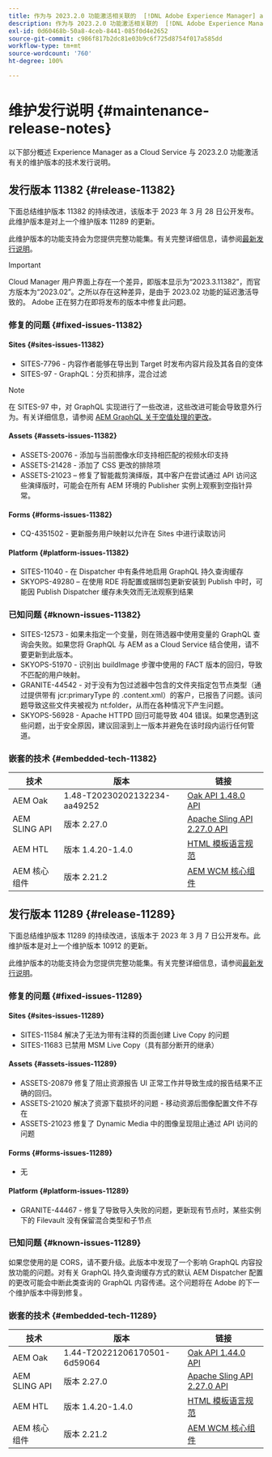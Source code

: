 ```yaml
---
title: 作为与 2023.2.0 功能激活相关联的  [!DNL Adobe Experience Manager] as a Cloud Service 的维护发行说明。
description: 作为与 2023.2.0 功能激活相关联的  [!DNL Adobe Experience Manager] as a Cloud Service 的维护发行说明。
exl-id: 0d60468b-50a8-4ceb-8441-085f0d4e2652
source-git-commit: c986f817b2dc81e03b9c6f725d8754f017a585dd
workflow-type: tm+mt
source-wordcount: '760'
ht-degree: 100%

---
```


# 维护发行说明 {#maintenance-release-notes}

以下部分概述 Experience Manager as a Cloud Service 与 2023.2.0 功能激活有关的维护版本的技术发行说明。

## 发行版本 11382 {#release-11382}

下面总结维护版本 11382 的持续改进，该版本于 2023 年 3 月 28 日公开发布。此维护版本是对上一个维护版本 11289 的更新。

此维护版本的功能支持会为您提供完整功能集。有关完整详细信息，请参阅[最新发行说明](/help/release-notes/release-notes-cloud/release-notes-current.md)。

>[!IMPORTANT]
>
> Cloud Manager 用户界面上存在一个差异，即版本显示为“2023.3.11382”，而官方版本为“2023.02”。之所以存在这种差异，是由于 2023.02 功能的延迟激活导致的。
> Adobe 正在努力在即将发布的版本中修复此问题。

### 修复的问题 {#fixed-issues-11382}

#### Sites {#sites-issues-11382}

- SITES-7796 - 内容作者能够在导出到 Target 时发布内容片段及其各自的变体
- SITES-97 - GraphQL：分页和排序，混合过滤

>[!NOTE]
>
> 在 SITES-97 中，对 GraphQL 实现进行了一些改进，这些改进可能会导致意外行为。有关详细信息，请参阅 [AEM GraphQL 关于空值处理的更改](https://experienceleague.adobe.com/docs/experience-cloud-kcs/kbarticles/KA-21792.html)。

#### Assets {#assets-issues-11382}

- ASSETS-20076 - 添加与当前图像水印支持相匹配的视频水印支持
- ASSETS-21428 - 添加了 CSS 更改的排除项
- ASSETS-21023 – 修复了智能裁剪演绎版，其中客户在尝试通过 API 访问这些演绎版时，可能会在所有 AEM 环境的 Publisher 实例上观察到空指针异常。

#### Forms {#forms-issues-11382}

- CQ-4351502 - 更新服务用户映射以允许在 Sites 中进行读取访问

#### Platform {#platform-issues-11382}

- SITES-11040 - 在 Dispatcher 中有条件地启用 GraphQL 持久查询缓存
- SKYOPS-49280 – 在使用 RDE 将配置或捆绑包更新安装到 Publish 中时，可能因 Publish Dispatcher 缓存未失效而无法观察到结果

### 已知问题 {#known-issues-11382}

- SITES-12573 - 如果未指定一个变量，则在筛选器中使用变量的 GraphQL 查询会失败。如果您将 GraphQL 与 AEM as a Cloud Service 结合使用，请不要更新到此版本。
- SKYOPS-51970 - 识别出 buildImage 步骤中使用的 FACT 版本的回归，导致不匹配的用户映射。
- GRANITE-44542 - 对于没有为包过滤器中包含的文件夹指定包节点类型（通过提供带有 jcr:primaryType 的 .content.xml）的客户，已报告了问题。该问题导致这些文件夹被视为 nt:folder，从而在各种情况下产生问题。
- SKYOPS-56928 - Apache HTTPD 回归可能导致 404 错误。如果您遇到这些问题，出于安全原因，建议回滚到上一版本并避免在该时段内运行任何管道。

### 嵌套的技术 {#embedded-tech-11382}

| 技术 | 版本 | 链接 |
|---|---|---|
| AEM Oak | 1.48-T20230202132234-aa49252 | [Oak API 1.48.0 API](https://www.javadoc.io/doc/org.apache.jackrabbit/oak-api/1.48.0/index.html) |
| AEM SLING API | 版本 2.27.0 | [Apache Sling API 2.27.0 API](https://www.javadoc.io/doc/org.apache.sling/org.apache.sling.api/latest/index.html) |
| AEM HTL | 版本 1.4.20-1.4.0 | [HTML 模板语言规范](https://github.com/adobe/htl-spec) |
| AEM 核心组件 | 版本 2.21.2 | [AEM WCM 核心组件](https://github.com/adobe/aem-core-wcm-components) |

## 发行版本 11289 {#release-11289}

下面总结维护版本 11289 的持续改进，该版本于 2023 年 3 月 7 日公开发布。此维护版本是对上一个维护版本 10912 的更新。

此维护版本的功能支持会为您提供完整功能集。有关完整详细信息，请参阅[最新发行说明](/help/release-notes/release-notes-cloud/release-notes-current.md)。

### 修复的问题 {#fixed-issues-11289}

#### Sites {#sites-issues-11289}

- SITES-11584 解决了无法为带有注释的页面创建 Live Copy 的问题
- SITES-11683 已禁用 MSM Live Copy（具有部分断开的继承）

#### Assets {#assets-issues-11289}

- ASSETS-20879 修复了阻止资源报告 UI 正常工作并导致生成的报告结果不正确的回归。
- ASSETS-21020 解决了资源下载损坏的问题 - 移动资源后图像配置文件不存在
- ASSETS-21023 修复了 Dynamic Media 中的图像呈现阻止通过 API 访问的问题

#### Forms {#forms-issues-11289}

- 无

#### Platform {#platform-issues-11289}

- GRANITE-44467 - 修复了导致导入失败的问题，更新现有节点时，某些实例下的 Filevault 没有保留混合类型和子节点

### 已知问题 {#known-issues-11289}

如果您使用的是 CORS，请不要升级。此版本中发现了一个影响 GraphQL 内容投放功能的问题。对有关 GraphQL 持久查询缓存方式的默认 AEM Dispatcher 配置的更改可能会中断此类查询的 GraphQL 内容传递。这个问题将在 Adobe 的下一个维护版本中得到修复。

### 嵌套的技术 {#embedded-tech-11289}

| 技术 | 版本 | 链接 |
|---|---|---|
| AEM Oak | 1.44-T20221206170501-6d59064 | [Oak API 1.44.0 API](https://www.javadoc.io/doc/org.apache.jackrabbit/oak-api/1.44.0/index.html) |
| AEM SLING API | 版本 2.27.0 | [Apache Sling API 2.27.0 API](https://www.javadoc.io/doc/org.apache.sling/org.apache.sling.api/latest/index.html) |
| AEM HTL | 版本 1.4.20-1.4.0 | [HTML 模板语言规范](https://github.com/adobe/htl-spec) |
| AEM 核心组件 | 版本 2.21.2 | [AEM WCM 核心组件](https://github.com/adobe/aem-core-wcm-components) |
